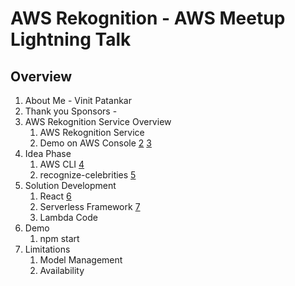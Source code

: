 # AWS Rekognition - AWS Meetup Lightning Talk

## Overview

1. About Me - Vinit Patankar
2. Thank you Sponsors - 
3. AWS Rekognition Service Overview
    1. AWS Rekognition Service 
    2. Demo on AWS Console [2] [3]
4. Idea Phase
    1. AWS CLI [4]
    2. recognize-celebrities [5]
5. Solution Development
    1. React [6]  
    2. Serverless Framework [7]
    3. Lambda Code
6. Demo 
    1. npm start
7. Limitations
    1. Model Management
    2. Availability

[1]: https://console.aws.amazon.com/rekognition/home?region=us-east-1#/
[2]: https://console.aws.amazon.com/rekognition/home?region=us-east-1#/label-detection
[3]: https://console.aws.amazon.com/rekognition/home?region=us-east-1#/face-detection
[4]: https://docs.aws.amazon.com/cli/latest/reference/rekognition/index.html
[5]: https://docs.aws.amazon.com/cli/latest/reference/rekognition/recognize-celebrities.html
[6]: https://reactjs.org/docs/add-react-to-a-new-app.html
[7]: https://serverless.com/framework/docs/providers/aws/guide/quick-start/